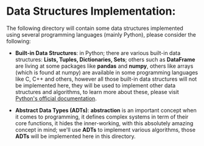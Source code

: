 
# Data Structures Implementation: 

The following directory will contain some data structures implemented using several programming languages (mainly Python), please consider the following:

- **Built-in Data Structures**: in Python; there are various built-in data structures: **Lists, Tuples, Dictionaries, Sets**; others such as **DataFrame** are living at some packages like **pandas** and **numpy**, others like arrays (which is found at numpy) are available in some programming languages like C, C++ and others, however all those built-in data structures will not be implemented here, they will be used to implement other data structures and algorithms, to learn more about these, please visit [Python's official documentation](https://docs.python.org/3/).

- **Abstract Data Types (ADTs)**: **abstraction** is an important concept when it comes to programming, it defines complex systems in term of their core functions, it hides the inner-working, with this absolutely amazing concept in mind; we'll use **ADTs** to implement various algorithms, those **ADTs** will be implemented here in this directory. 

